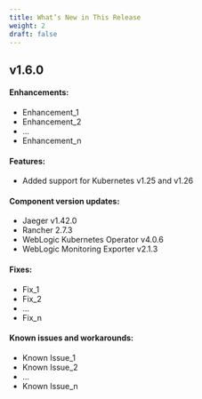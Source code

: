```yaml
---
title: What’s New in This Release
weight: 2
draft: false
---
```

## v1.6.0

#### Enhancements:
- Enhancement_1
- Enhancement_2
- ...
- Enhancement_n

#### Features:
- Added support for Kubernetes v1.25 and v1.26

#### Component version updates:
- Jaeger v1.42.0
- Rancher 2.7.3
- WebLogic Kubernetes Operator v4.0.6
- WebLogic Monitoring Exporter v2.1.3

#### Fixes:
- Fix_1
- Fix_2
- ...
- Fix_n

#### Known issues and workarounds:
- Known Issue_1
- Known Issue_2
- ...
- Known Issue_n
